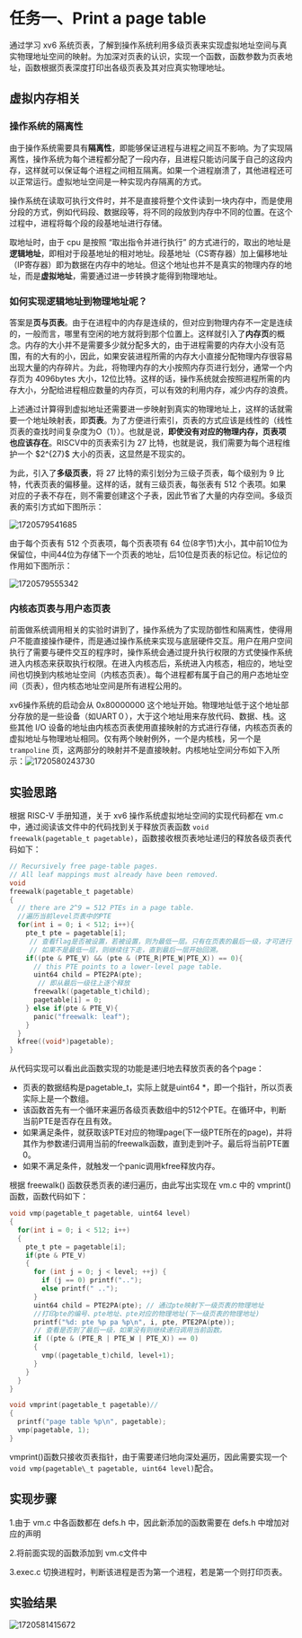 # 任务一、Print a page table

通过学习 xv6 系统页表，了解到操作系统利用多级页表来实现虚拟地址空间与真实物理地址空间的映射。为加深对页表的认识，实现一个函数，函数参数为页表地址，函数根据页表深度打印出各级页表及其对应真实物理地址。

## 虚拟内存相关

### 操作系统的隔离性

由于操作系统需要具有**隔离性**，即能够保证进程与进程之间互不影响。为了实现隔离性，操作系统为每个进程都分配了一段内存，且进程只能访问属于自己的这段内存，这样就可以保证每个进程之间相互隔离。如果一个进程崩溃了，其他进程还可以正常运行。虚拟地址空间是一种实现内存隔离的方式。

操作系统在读取可执行文件时，并不是直接将整个文件读到一块内存中，而是使用分段的方式，例如代码段、数据段等，将不同的段放到内存中不同的位置。在这个过程中，进程将每个段的段基地址进行存储。

取地址时，由于 cpu 是按照 “取出指令并进行执行” 的方式进行的，取出的地址是**逻辑地址**，即相对于段基地址的相对地址。段基地址（CS寄存器）加上偏移地址（IP寄存器）即为数据在内存中的地址。但这个地址也并不是真实的物理内存的地址，而是**虚拟地址**，需要通过进一步转换才能得到物理地址。

### 如何实现逻辑地址到物理地址呢？

答案是**页与页表**。由于在进程中的内存是连续的，但对应到物理内存不一定是连续的，一般而言，哪里有空闲的地方就将到那个位置上。这样就引入了**内存页**的概念。内存的大小并不是需要多少就分配多大的，由于进程需要的内存大小没有范围，有的大有的小，因此，如果安装进程所需的内存大小直接分配物理内存很容易出现大量的内存碎片。为此，将物理内存的大小按照内存页进行划分，通常一个内存页为 4096bytes 大小，12位比特。这样的话，操作系统就会按照进程所需的内存大小，分配给进程相应数量的内存页，可以有效的利用内存，减少内存的浪费。

上述通过计算得到虚拟地址还需要进一步映射到真实的物理地址上，这样的话就需要一个地址映射表，即**页表**。为了方便进行索引，页表的方式应该是线性的（线性页表的查找时间复杂度为O（1））。也就是说，**即使没有对应的物理内存，页表项也应该存在**。RISCV中的页表索引为 27 比特，也就是说，我们需要为每个进程维护一个 \$2^{27}\$ 大小的页表，这显然是不现实的。

为此，引入了**多级页表**，将 27 比特的索引划分为三级子页表，每个级别为 9 比特，代表页表的偏移量。这样的话，就有三级页表，每张表有 512 个表项。如果对应的子表不存在，则不需要创建这个子表，因此节省了大量的内存空间。多级页表的索引方式如下图所示：

![1720579541685](images/README/1720579541685.png)

由于每个页表有 512 个页表项，每个页表项有 64 位(8字节)大小，其中前10位为保留位，中间44位为存储下一个页表的地址，后10位是页表的标记位。标记位的作用如下图所示：

![1720579555342](images/README/1720579555342.png)

### 内核态页表与用户态页表

前面做系统调用相关的实验时讲到了，操作系统为了实现防御性和隔离性，使得用户不能直接操作硬件，而是通过操作系统来实现与底层硬件交互。用户在用户空间执行了需要与硬件交互的程序时，操作系统会通过提升执行权限的方式使操作系统进入内核态来获取执行权限。在进入内核态后，系统进入内核态，相应的，地址空间也切换到内核地址空间（内核态页表）。每个进程都有属于自己的用户态地址空间（页表），但内核态地址空间是所有进程公用的。

xv6操作系统的启动会从 0x80000000 这个地址开始。物理地址低于这个地址部分存放的是一些设备（如UART０），大于这个地址用来存放代码、数据、栈。这些其他 I/O 设备的地址由内核态页表使用直接映射的方式进行存储，内核态页表的虚拟地址与物理地址相同。仅有两个映射例外，一个是内核栈，另一个是 `trampoline` 页，这两部分的映射并不是直接映射。内核地址空间分布如下入所示：![1720580243730](images/README/1720580243730.png)

## 实验思路

根据 RISC-V 手册知道，关于 xv6 操作系统虚拟地址空间的实现代码都在 vm.c 中，通过阅读该文件中的代码找到关于释放页表函数 `void freewalk(pagetable_t pagetable)`，函数接收根页表地址递归的释放各级页表代码如下：

```c
// Recursively free page-table pages.
// All leaf mappings must already have been removed.
void
freewalk(pagetable_t pagetable)
{
  // there are 2^9 = 512 PTEs in a page table.
  //遍历当前level页表中的PTE
  for(int i = 0; i < 512; i++){
    pte_t pte = pagetable[i];
     // 查看flag是否被设置，若被设置，则为最低一层。只有在页表的最后一级，才可进行读、写、执行。
     // 如果不是最低一层，则继续往下走，直到最后一层开始回溯。
    if((pte & PTE_V) && (pte & (PTE_R|PTE_W|PTE_X)) == 0){
      // this PTE points to a lower-level page table.
      uint64 child = PTE2PA(pte);
       // 即从最后一级往上逐个释放
      freewalk((pagetable_t)child);
      pagetable[i] = 0;
    } else if(pte & PTE_V){
      panic("freewalk: leaf");
    }
  }
  kfree((void*)pagetable);
}

```

从代码实现可以看出此函数实现的功能是递归地去释放页表的各个page：

* 页表的数据结构是pagetable_t，实际上就是uint64 *，即一个指针，所以页表实际上是一个数组。
* 该函数首先有一个循环来遍历各级页表数组中的512个PTE。在循环中，判断当前PTE是否存在且有效。
* 如果满足条件，就获取该PTE对应的物理page(下一级PTE所在的page)，并将其作为参数递归调用当前的freewalk函数，直到走到叶子。最后将当前PTE置0。
* 如果不满足条件，就触发一个panic调用kfree释放内存。

根据 freewalk() 函数获悉页表的递归遍历，由此写出实现在 vm.c 中的 vmprint()函数，函数代码如下：

```c
void vmp(pagetable_t pagetable, uint64 level)
{
  for(int i = 0; i < 512; i++)
  {
    pte_t pte = pagetable[i];
    if(pte & PTE_V)
    {
	  for (int j = 0; j < level; ++j) {
        if (j == 0) printf("..");
        else printf(" ..");
      }
      uint64 child = PTE2PA(pte); // 通过pte映射下一级页表的物理地址
      //打印pte的编号、pte地址、pte对应的物理地址(下一级页表的物理地址)
      printf("%d: pte %p pa %p\n", i, pte, PTE2PA(pte));
      // 查看是否到了最后一级，如果没有则继续递归调用当前函数。
      if ((pte & (PTE_R | PTE_W | PTE_X)) == 0)
      {
        vmp((pagetable_t)child, level+1);
      }  
    }
  }
}

void vmprint(pagetable_t pagetable)//
{
  printf("page table %p\n", pagetable);
  vmp(pagetable, 1);
}

```

vmprint()函数只接收页表指针，由于需要递归地向深处遍历，因此需要实现一个`void vmp(pagetable\_t pagetable, uint64 level)`配合。

## 实现步骤

1.由于 vm.c 中各函数都在 defs.h 中，因此新添加的函数需要在 defs.h 中增加对应的声明

2.将前面实现的函数添加到 vm.c文件中

3.exec.c 切换进程时，判断该进程是否为第一个进程，若是第一个则打印页表。

## 实验结果

![1720581415672](images/README/1720581415672.png)
